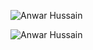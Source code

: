 <p><img  src="https://github-readme-stats.vercel.app/api/top-langs?username=getanwar&show_icons=true&locale=en&layout=compact" alt="Anwar Hussain" /></p>

<p><img src="https://github-readme-stats.vercel.app/api?username=getanwar&show_icons=true&locale=en" alt="Anwar Hussain" /></p>


<!--
**getanwar/getanwar** is a ✨ _special_ ✨ repository because its `README.md` (this file) appears on your GitHub profile.

Here are some ideas to get you started:

- 🔭 I’m currently working on ...
- 🌱 I’m currently learning ...
- 👯 I’m looking to collaborate on ...
- 🤔 I’m looking for help with ...
- 💬 Ask me about ...
- 📫 How to reach me: ...
- 😄 Pronouns: ...
- ⚡ Fun fact: ...
-->
